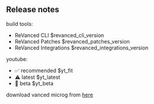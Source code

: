 ## Release notes

build tools:
* ReVanced CLI $revanced_cli_version
* ReVanced Patches $revanced_patches_version
* ReVanced Integrations $revanced_integrations_version

youtube:
* :white_check_mark: recommended $yt_fit
* :warning: latest $yt_latest
* :construction: beta $yt_beta

download vanced microg from [here]($vanced_microg_url)

